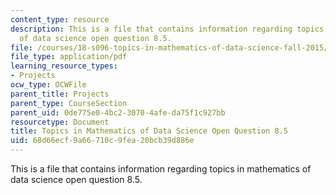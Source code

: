 ```yaml
---
content_type: resource
description: This is a file that contains information regarding topics in mathematics
  of data science open question 8.5.
file: /courses/18-s096-topics-in-mathematics-of-data-science-fall-2015/68d66ecf9a66710c9fea20bcb39d886e_MIT18_S096F15_Open8.5.pdf
file_type: application/pdf
learning_resource_types:
- Projects
ocw_type: OCWFile
parent_title: Projects
parent_type: CourseSection
parent_uid: 0de775e0-4bc2-3070-4afe-da75f1c927bb
resourcetype: Document
title: Topics in Mathematics of Data Science Open Question 8.5
uid: 68d66ecf-9a66-710c-9fea-20bcb39d886e
---
```

This is a file that contains information regarding topics in mathematics of data science open question 8.5.

